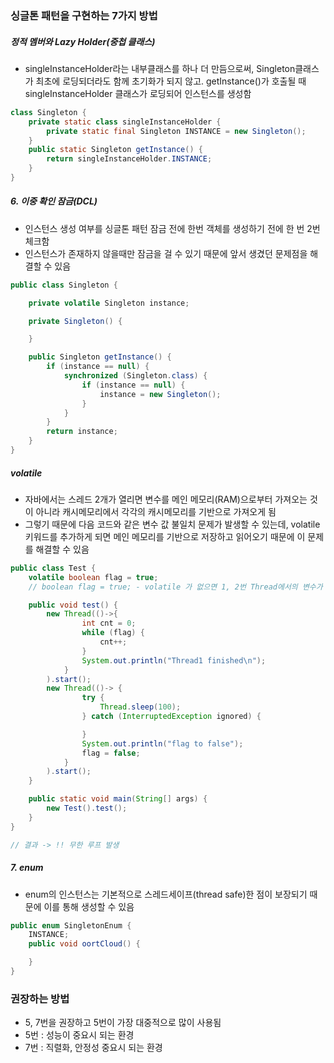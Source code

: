 ### 싱글톤 패턴을 구현하는 7가지 방법

##### 정적 멤버와 Lazy Holder(중첩 클래스)

- singleInstanceHolder라는 내부클래스를 하나 더 만듬으로써, Singleton클래스가 최초에 로딩되더라도 함께 초기화가 되지 않고. getInstance()가 호출될 때 singleInstanceHolder 클래스가 로딩되어 인스턴스를 생성함

```java
class Singleton {
    private static class singleInstanceHolder {
        private static final Singleton INSTANCE = new Singleton();
    }
    public static Singleton getInstance() {
        return singleInstanceHolder.INSTANCE;
    }
}
```

##### 6. 이중 확인 잠금(DCL)

- 인스턴스 생성 여부를 싱글톤 패턴 잠금 전에 한번 객체를 생성하기 전에 한 번 2번 체크함
- 인스턴스가 존재하지 않을때만 잠금을 걸 수 있기 때문에 앞서 생겼던 문제점을 해결할 수 있음

```java
public class Singleton {

    private volatile Singleton instance;

    private Singleton() {

    }

    public Singleton getInstance() {
        if (instance == null) {
            synchronized (Singleton.class) {
                if (instance == null) {
                    instance = new Singleton();
                }
            }
        }
        return instance;
    }
}
```

##### volatile

- 자바에서는 스레드 2개가 열리면 변수를 메인 메모리(RAM)으로부터 가져오는 것이 아니라 캐시메모리에서 각각의 캐시메모리를 기반으로 가져오게 됨
- 그렇기 때문에 다음 코드와 같은 변수 값 불일치 문제가 발생할 수 있는데, volatile 키워드를 추가하게 되면 메인 메모리를 기반으로 저장하고 읽어오기 때문에 이 문제를 해결할 수 있음

```java
public class Test {
    volatile boolean flag = true;
    // boolean flag = true; - volatile 가 없으면 1, 2번 Thread에서의 변수가 일치하지 않음

    public void test() {
        new Thread(()->{
                int cnt = 0;
                while (flag) {
                    cnt++;
                }
                System.out.println("Thread1 finished\n");
            }
        ).start();
        new Thread(()-> {
                try {
                    Thread.sleep(100);
                } catch (InterruptedException ignored) {

                }
                System.out.println("flag to false");
                flag = false;
            }
        ).start();
    }

    public static void main(String[] args) {
        new Test().test();
    }
}

// 결과 -> !! 무한 루프 발생
```

##### 7. enum

- enum의 인스턴스는 기본적으로 스레드세이프(thread safe)한 점이 보장되기 때문에 이를 통해 생성할 수 있음

```java
public enum SingletonEnum {
    INSTANCE;
    public void oortCloud() {

    }
}
```

### 권장하는 방법

- 5, 7번을 권장하고 5번이 가장 대중적으로 많이 사용됨
- 5번 : 성능이 중요시 되는 환경
- 7번 : 직렬화, 안정성 중요시 되는 환경
